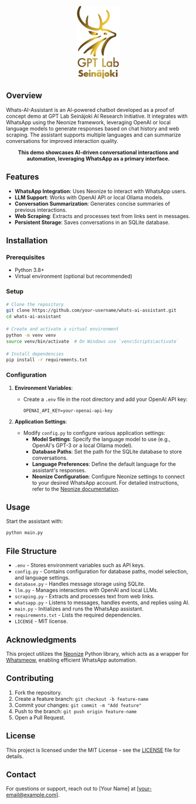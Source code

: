<div align="center">

<img src="https://raw.githubusercontent.com/Koodattu/ucs-llm-voice-image-edit/main/assets/gls.png" style="height: 200px;" />
    
</div>

## Overview

Whats-AI-Assistant is an AI-powered chatbot developed as a proof of concept demo at GPT Lab Seinäjoki AI Research Initiative. It integrates with WhatsApp using the Neonize framework, leveraging OpenAI or local language models to generate responses based on chat history and web scraping. The assistant supports multiple languages and can summarize conversations for improved interaction quality.

<div align="center">

**This demo showcases AI-driven conversational interactions and automation, leveraging WhatsApp as a primary interface.**

</div>

## Features

- **WhatsApp Integration**: Uses Neonize to interact with WhatsApp users.
- **LLM Support**: Works with OpenAI API or local Ollama models.
- **Conversation Summarization**: Generates concise summaries of previous interactions.
- **Web Scraping**: Extracts and processes text from links sent in messages.
- **Persistent Storage**: Saves conversations in an SQLite database.

## Installation

### Prerequisites

- Python 3.8+
- Virtual environment (optional but recommended)

### Setup

```bash
# Clone the repository
git clone https://github.com/your-username/whats-ai-assistant.git
cd whats-ai-assistant

# Create and activate a virtual environment
python -m venv venv
source venv/bin/activate  # On Windows use `venv\Scripts\activate`

# Install dependencies
pip install -r requirements.txt
```

### Configuration

1. **Environment Variables**:
   - Create a `.env` file in the root directory and add your OpenAI API key:
     ```plaintext
     OPENAI_API_KEY=your-openai-api-key
     ```

2. **Application Settings**:
   - Modify `config.py` to configure various application settings:
     - **Model Settings**: Specify the language model to use (e.g., OpenAI's GPT-3 or a local Ollama model).
     - **Database Paths**: Set the path for the SQLite database to store conversations.
     - **Language Preferences**: Define the default language for the assistant's responses.
     - **Neonize Configuration**: Configure Neonize settings to connect to your desired WhatsApp account. For detailed instructions, refer to the [Neonize documentation](https://github.com/krypton-byte/neonize).

## Usage

Start the assistant with:

```bash
python main.py
```

## File Structure

- `.env` - Stores environment variables such as API keys.
- `config.py` - Contains configuration for database paths, model selection, and language settings.
- `database.py` - Handles message storage using SQLite.
- `llm.py` - Manages interactions with OpenAI and local LLMs.
- `scraping.py` - Extracts and processes text from web links.
- `whatsapp.py` - Listens to messages, handles events, and replies using AI.
- `main.py` - Initializes and runs the WhatsApp assistant.
- `requirements.txt` - Lists the required dependencies.
- `LICENSE` - MIT license.

## Acknowledgments

This project utilizes the [Neonize](https://github.com/krypton-byte/neonize) Python library, which acts as a wrapper for [Whatsmeow](https://github.com/tulir/whatsmeow), enabling efficient WhatsApp automation.

## Contributing

1. Fork the repository.
2. Create a feature branch: `git checkout -b feature-name`
3. Commit your changes: `git commit -m "Add feature"`
4. Push to the branch: `git push origin feature-name`
5. Open a Pull Request.

## License

This project is licensed under the MIT License - see the [LICENSE](LICENSE) file for details.

## Contact

For questions or support, reach out to [Your Name] at [your-email@example.com].

